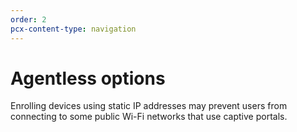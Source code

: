 ```yaml
---
order: 2
pcx-content-type: navigation
---
```


# Agentless options

<Aside type="Warning">

Enrolling devices using static IP addresses may prevent users from connecting to some public Wi-Fi networks that use captive portals.

</Aside>

<DirectoryListing path="/connections/connect-devices/agentless"/>
